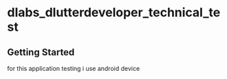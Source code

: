 # dlabs_dlutterdeveloper_technical_test
## Getting Started

for this application testing i use android device
